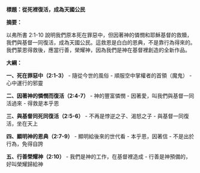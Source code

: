 **標題：從死裡復活，成為天國公民**

**摘要：**

以弗所書 2:1-10 說明我們原本死在罪惡中，但因著神的憐憫和耶穌基督的救贖，我們與基督一同復活，成為天國公民。這救恩是白白的恩典，不是靠行為得來的。我們蒙恩得救後，應當行善，榮耀神，因為我們是神在基督裡創造的全新作品。

**大綱：**

**一、死在罪惡中（2:1-3）**
    - 隨從今世的風俗
    - 順服空中掌權者的首領（魔鬼）
    - 心中運行的邪靈

**二、因著神的憐憫而復活（2:4-7）**
    - 神的豐富憐憫
    - 因著愛，叫我們與基督一同活過來
    - 得救是本乎恩

**三、與基督同死同復活（2:5-6）**
    - 不再是悖逆之子、渴怒之子
    - 與基督一同復活，坐在天上

**四、顯明神的恩典（2:7-9）**
    - 顯明給後來的世代看
    - 本乎恩，因著信
    - 不是出於行為，免得自誇

**五、行善榮耀神（2:10）**
    - 我們是神的工作，在基督裡造成
    - 行善是神預備的，好叫榮耀歸給神